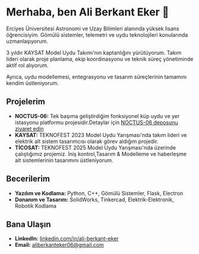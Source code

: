# Merhaba, ben Ali Berkant Eker 👋

Erciyes Üniversitesi Astronomi ve Uzay Bilimleri alanında yüksek lisans öğrencisiyim. Gömülü sistemler, telemetri ve uydu teknolojileri konularında uzmanlaşıyorum.

3 yıldır KAYSAT Model Uydu Takımı'nın kaptanlığını yürütüyorum. Takım lideri olarak proje planlama, ekip koordinasyonu ve teknik süreç yönetiminde aktif rol alıyorum.

Ayrıca, uydu modellemesi, entegrasyonu ve tasarım süreçlerinin tamamını kendim üstleniyorum.

## Projelerim

* **NOCTUS-06:** Tek başıma geliştirdiğim fonksiyonel küp uydu ve yer istasyonu platformu projesidir.Detaylar için [NOCTUS-06 deposunu ziyaret edin](https://github.com/aliberkanteker/NOCTUS-06)
* **KAYSAT:** TEKNOFEST 2023 Model Uydu Yarışması'nda takım lideri ve elektrik alt sistem tasarımcısı olarak görev aldığım projedir.
* **TİCOSAT:** TEKNOFEST 2025 Model Uydu Yarışması'nda üzerinde çalıştığımız projemiz. İniş kontrol,Tasarım & Modelleme ve haberleşme alt sistemlerinin tasarımını üstleniyorum.
 
## Becerilerim

* **Yazılım ve Kodlama:** Python, C++, Gömülü Sistemler, Flask, Electron 
* **Donanım ve Tasarım:** SolidWorks, Tinkercad, Elektrik-Elektronik, Robotik Kodlama

## Bana Ulaşın

* **LinkedIn:** [linkedin.com/in/ali-berkant-eker](https://www.linkedin.com/in/ali-berkant-eker) 
* **Email:** aliberkanteker06@gmail.com 
